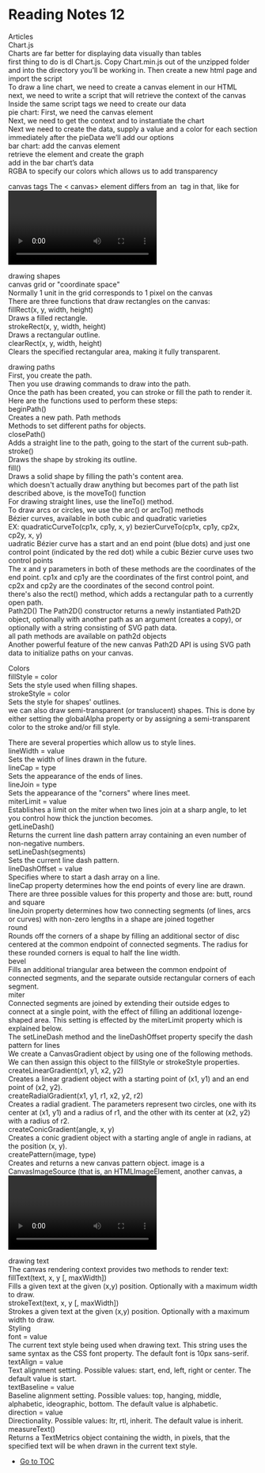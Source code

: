 # Reading Notes 12  

Articles  
Chart.js  
Charts are far better for displaying data visually than tables  
first thing to do is dl Chart.js. Copy Chart.min.js out of the unzipped folder and into the directory you’ll be working in. Then create a new html page and import the script  
To draw a line chart, we need to create a canvas element in our HTML  
next, we need to write a script that will retrieve the context of the canvas  
Inside the same script tags we need to create our data  
pie chart: First, we need the canvas element  
Next, we need to get the context and to instantiate the chart  
Next we need to create the data, supply a value and a color for each section  
immediately after the pieData we’ll add our options  
bar chart: add the canvas element  
retrieve the element and create the graph  
add in the bar chart’s data  
RGBA to specify our colors which allows us to add transparency 

canvas tags
The < canvas> element differs from an <img> tag in that, like for <video>, <audio>, or <picture> elements, it is easy to define some fallback content, just insert the alternate content inside the <canvas> element.  
< canvas> element requires the closing tag (</canvas>)  
If fallback content is not needed, a simple <canvas id="foo" ...></canvas> is fully compatible with all browsers  
the <canvas> element has a method called getContext(), used to obtain the rendering context and its drawing functions  
The first line in the script retrieves the node in the DOM representing the <canvas> element by calling the document.getElementById() method  

drawing shapes  
canvas grid or "coordinate space"  
Normally 1 unit in the grid corresponds to 1 pixel on the canvas  
There are three functions that draw rectangles on the canvas:  
fillRect(x, y, width, height)  
Draws a filled rectangle.  
strokeRect(x, y, width, height)  
Draws a rectangular outline.  
clearRect(x, y, width, height)  
Clears the specified rectangular area, making it fully transparent.  

drawing paths  
First, you create the path.  
Then you use drawing commands to draw into the path.  
Once the path has been created, you can stroke or fill the path to render it.  
Here are the functions used to perform these steps:  
beginPath()  
Creates a new path.
Path methods  
Methods to set different paths for objects.  
closePath()  
Adds a straight line to the path, going to the start of the current sub-path.  
stroke()  
Draws the shape by stroking its outline.  
fill()  
Draws a solid shape by filling the path's content area.  
which doesn't actually draw anything but becomes part of the path list described above, is the moveTo() function  
For drawing straight lines, use the lineTo() method.  
To draw arcs or circles, we use the arc() or arcTo() methods  
Bézier curves, available in both cubic and quadratic varieties  
EX: quadraticCurveTo(cp1x, cp1y, x, y) bezierCurveTo(cp1x, cp1y, cp2x, cp2y, x, y)  
uadratic Bézier curve has a start and an end point (blue dots) and just one control point   (indicated by the red dot) while a cubic Bézier curve uses two control points  
The x and y parameters in both of these methods are the coordinates of the end point. cp1x and cp1y are the coordinates of the first control point, and cp2x and cp2y are the coordinates of the second control point.  
there's also the rect() method, which adds a rectangular path to a currently open path.  
Path2D()
The Path2D() constructor returns a newly instantiated Path2D object, optionally with another path as an argument (creates a copy), or optionally with a string consisting of SVG path data.  
all path methods are available on path2d objects  
Another powerful feature of the new canvas Path2D API is using SVG path data to initialize paths on your canvas.  

Colors  
fillStyle = color  
Sets the style used when filling shapes.  
strokeStyle = color  
Sets the style for shapes' outlines.  
 we can also draw semi-transparent (or translucent) shapes. This is done by either setting the globalAlpha property or by assigning a semi-transparent color to the stroke and/or fill style.  

There are several properties which allow us to style lines.  
lineWidth = value  
Sets the width of lines drawn in the future.  
lineCap = type  
Sets the appearance of the ends of lines.  
lineJoin = type  
Sets the appearance of the "corners" where lines meet.  
miterLimit = value  
Establishes a limit on the miter when two lines join at a sharp angle, to let you control how thick the junction becomes.  
getLineDash()  
Returns the current line dash pattern array containing an even number of non-negative numbers.  
setLineDash(segments)  
Sets the current line dash pattern.  
lineDashOffset = value  
Specifies where to start a dash array on a line.  
lineCap property determines how the end points of every line are drawn. There are three possible values for this property and those are: butt, round and square  
lineJoin property determines how two connecting segments (of lines, arcs or curves) with non-zero lengths in a shape are joined together  
round  
Rounds off the corners of a shape by filling an additional sector of disc centered at the common endpoint of connected segments. The radius for these rounded corners is equal to half the line width.  
bevel  
Fills an additional triangular area between the common endpoint of connected segments, and the separate outside rectangular corners of each segment.  
miter  
Connected segments are joined by extending their outside edges to connect at a single point, with the effect of filling an additional lozenge-shaped area. This setting is effected by the miterLimit property which is explained below.  
The setLineDash method and the lineDashOffset property specify the dash pattern for lines  
We create a CanvasGradient object by using one of the following methods. We can then assign this object to the fillStyle or strokeStyle properties.  
createLinearGradient(x1, y1, x2, y2)  
Creates a linear gradient object with a starting point of (x1, y1) and an end point of (x2, y2).  
createRadialGradient(x1, y1, r1, x2, y2, r2)  
Creates a radial gradient. The parameters represent two circles, one with its center at (x1, y1)   and a radius of r1, and the other with its center at (x2, y2) with a radius of r2.  
createConicGradient(angle, x, y)  
Creates a conic gradient object with a starting angle of angle in radians, at the position (x, y).  
createPattern(image, type)  
Creates and returns a new canvas pattern object. image is a CanvasImageSource (that is, an HTMLImageElement, another canvas, a <video> element, or the like. type is a string indicating how to use the image.  
When using fill (or clip and isPointInPath) you can optionally provide a fill rule algorithm by which to determine if a point is inside or outside a path and thus if it gets filled or not.  

drawing text  
The canvas rendering context provides two methods to render text:  
fillText(text, x, y [, maxWidth])  
Fills a given text at the given (x,y) position. Optionally with a maximum width to draw.  
strokeText(text, x, y [, maxWidth])  
Strokes a given text at the given (x,y) position. Optionally with a maximum width to draw.  
Styling  
font = value  
The current text style being used when drawing text. This string uses the same syntax as the CSS font property. The default font is 10px sans-serif.  
textAlign = value  
Text alignment setting. Possible values: start, end, left, right or center. The default value is start.  
textBaseline = value  
Baseline alignment setting. Possible values: top, hanging, middle, alphabetic, ideographic, bottom. The default value is alphabetic.  
direction = value  
Directionality. Possible values: ltr, rtl, inherit. The default value is inherit.  
measureText()  
Returns a TextMetrics object containing the width, in pixels, that the specified text will be when drawn in the current text style.  

- [Go to TOC](README.md)
